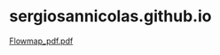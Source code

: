 # sergiosannicolas.github.io
[Flowmap_pdf.pdf](https://github.com/sergiosannicolas/sergiosannicolas.github.io/files/13328808/Flowmap_pdf.pdf)
